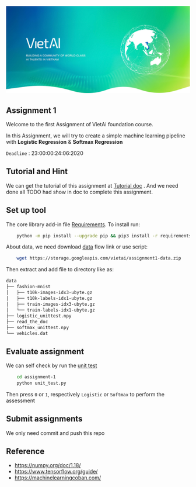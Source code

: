 [![vietAi](img/vietAi.jpg)](http://vietai.org/)
----------------------
Assignment 1
----------------------

Welcome to the first Assignment of VietAi foundation course.

In this Assignment, we will try to create a simple machine learning pipeline with
**Logistic Regression** & **Softmax Regression**

`Deadline` : 23:00:00:24:06:2020

## Tutorial and Hint

We can get the tutorial of this assignment at [Tutorial doc](assignment-1/doc/Assignment_1Logistic_Regression_Softmax_Regression.pdf)
. And we need done all TODO had show in doc to complete this assignment.

## Set up tool

The core library add-in file [Requirements](requirements.txt). To install run:

```bash
    python -m pip install --upgrade pip && pip3 install -r requirements.txt
```

About data, we need download [data](https://storage.googleapis.com/vietai/assignment1-data.zip)
 flow link or use script:

```bash
    wget https://storage.googleapis.com/vietai/assignment1-data.zip
```

Then extract and add file to directory like as:

    data
    ├── fashion-mnist
    │   ├── t10k-images-idx3-ubyte.gz
    │   ├── t10k-labels-idx1-ubyte.gz
    │   ├── train-images-idx3-ubyte.gz
    │   └── train-labels-idx1-ubyte.gz
    ├── logistic_unittest.npy
    ├── read_the_doc
    ├── softmax_unittest.npy
    └── vehicles.dat

## Evaluate assignment

We can self check by run the [unit test](assignment-1/unit_test.py)

```bash
    cd assignment-1
    python unit_test.py
```

Then press `0` or `1`, respectively `Logistic` or `Softmax` to perform the assessment

## Submit assignments

We only need commit and push this repo

## Reference

- https://numpy.org/doc/1.18/
- https://www.tensorflow.org/guide/
- https://machinelearningcoban.com/